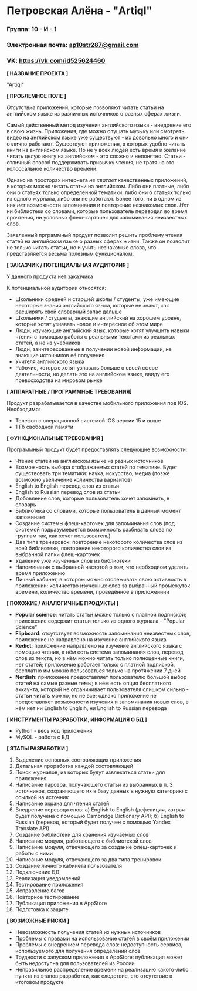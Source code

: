 # Петровская Алёна - "Artiql"
### Группа: 10 - И - 1
### Электронная почта: ap10str287@gmail.com
### VK: https://vk.com/id525624460

**[ НАЗВАНИЕ ПРОЕКТА ]**

"Artiql"

**[ ПРОБЛЕМНОЕ ПОЛЕ ]**

*Отсутствие* приложений, которые позволяют читать статьи на английском языке из различных источников о разных сферах жизни.

Самый действенный метод изучения английского языка - внедрение его в свою жизнь. Приложения, где можно слушать музыку или смотреть видео на английском языке уже существуют - их довольно много и они отлично работают. Существуют приложения, в которых удобно читать книги на английском языке. Но не у всех людей есть время и желание читать целую книгу на английском - это сложно и непонятно. Статьи - отличный способ поддерживать привычку чтения, не тратя на это колоссальное количество времени. 

Однако на просторах интернета *не хватает* качественных приложений, в которых можно читать статьи на английском. Либо они платные, либо они о статьях только определённой тематики, либо они о статьях только из одного журнала, либо они не работают. Более того, ни в одном из них *нет* возможности запоминания и повторение незнакомых слов. *Нет* ни библиотеки со словами, которые пользователь переводил во время прочтения, ни условных флеш-карточек для запоминания неизвестных слов.

Заявленный прграммный продукт позволит решить проблему чтения статей на английском языке о разных сферах жизни. Также он позволит не только читать статьи, но и учить незнакомые слова, что представляется весьма полезным функционалом.

**[ ЗАКАЗЧИК / ПОТЕНЦИАЛЬНАЯ АУДИТОРИЯ ]**

У данного продукта нет заказчика

К потенциальной аудитории относятся:

* Школьники средней и старшей школы / студенты, уже имеющие некоторые знания английского языка, которые не знают, как расширять свой словарный запас дальше
* Школьники / студенты, знающие английский на хорошем уровне, которые хотят узнавать новое и интересное об этом мире
* Люди, изучающие английский язык, которые хотят улучшить навыки чтения с помощью работы с реальными текстами из реальных статей, а не из учебников
* Люди, заинтересованные в получении новой информации, не знающие источников её получения
* Учителя английского языка
* Рабочие, которые хотят узнавать больше о своей сфере деятельности, но делать это на английском языке, ввиду его превосходства на мировом рынке

**[ АППАРАТНЫЕ / ПРОГРАММНЫЕ ТРЕБОВАНИЯ]**

Продукт разрабатывается в качестве мобильного приложения под IOS. Необходимо:

* Телефон с операционной системой IOS версии 15 и выше
* 1 Гб свободной памяти

**[ ФУНКЦИОНАЛЬНЫЕ ТРЕБОВАНИЯ ]**

Программный продукт будет предоставлять следующие возможности:

* Чтение статей на английском языке из разных источников
* Возможность выбора отображаемых статей по тематике. Будет существовать три тематики: наука, искусство, медиа (позже возможно увеличение количества вариантов)
* English to English перевод слов из статьи
* English to Russian перевод слов из статьи
* Добовление слов, которые пользователь хочет запомнить, в словарь
* Библиотека со словами, которые пользователь в данный момент запоминает
* Создание системы флеш-карточек для запоминания слов (под системой подразумевается возможность разбивать слова по группам так, как хочет пользователь)
* Два типа тренировок: повторение некоторого количества слов из всей библиотеки, повторение некоторого количества слов из выбранной папки флеш-карточек
* Удаление уже изученных слов из библиотеки
* Напоминания с выбранной частотой о том, что необходиом уделить время приложению
* Личный кабинет, в котором можно отслеживать свою активность в приложении: количество изученных слов за выбранный промежуток времени, количество времени, проведённое в приложениии

**[ ПОХОЖИЕ / АНАЛОГИЧНЫЕ ПРОДУКТЫ ]**

* **Popular science**: читать статьи можно только с платной подпиской; приложение содержит статьи только из одного журнала - "Popular Science"
* **Flipboard**: отсутствует возможность запоминания неизвестных слов, приложение не направлено на изучение английского языка
* **Redict**: приложение направлено на изучение английского языка с помощью чтения, в нём есть система запоминания слов, перевод слов из текста, но в нём можно читать только полноценные книги, нет статей; приложение работает только с платной подпиской, бесплатно им можно пользоваться только на протяжении 7 дней
* **Nerdish**: приложение предоставляет пользователю большой выбор статей на самые разные темы; в нём есть опция бесплатного аккаунта, который не ограничивает пользователя слишком сильно - статьи читать можно, но не все; однако приложение не предоставляет возможности изучения и запоминания новых слов, в нём нет ни English to Englsih, ни English to Russian перевода

**[ ИНСТРУМЕНТЫ РАЗРАБОТКИ, ИНФОРМАЦИЯ О БД ]**

* Python - весь код приложения
* MySQL - работа с БД

**[ ЭТАПЫ РАЗРАБОТКИ ]**

1) Выделение основных состовляющих приложения
2) Детальная проработка каждой состовляющей
3) Поиск журналов, из которых будут извлекаться статьи для приложения
4) Написание парсера, получающего статьи из выбранных в п. 3 источников, сохраняющего их в базу данных в нужную категорию с ссылкой на источник
5) Написание экрана для чтения статей
6) Внедрение перевода слов: a) English to English (дефениция, котрая будет получена с помощью Cambridge Dictionary API); б) English to Russian (перевод, который будет получен с помощью Yandex Translate API)
7) Создание библиотеки для хранения изучаемых слов
8) Написание модуля, работающего с библиотекой слов
9) Написание модуля, отвечающего за создание флеш-карточек и работы с ними
10) Написание модуля, отвечающего за два типа тренировок
11) Создание личного кабинета пользователя
12) Подключение БД
13) Реализация уведомлений
14) Тестирование приложения
15) Исправление багов
16) Повторное тестирование
17) Публикация приложения в AppStore
18) Подготовка к защите

**[ ВОЗМОЖНЫЕ РИСКИ ]**

* Невозможность получения статей из нужных источников
* Проблемы с правами на использование статей в своём приложении
* Проблемы с внедрением перевода слов: недоступность сервиса, используемого для получения определений слов
* Трудности с запуском приложения в AppStore: публикация может быть недоступна для пользователей из России
* Неправильное распределение времени на реализацию какого-либо пункта из этапов разработки, как следствие, его отсутствие в итоговом продукте
